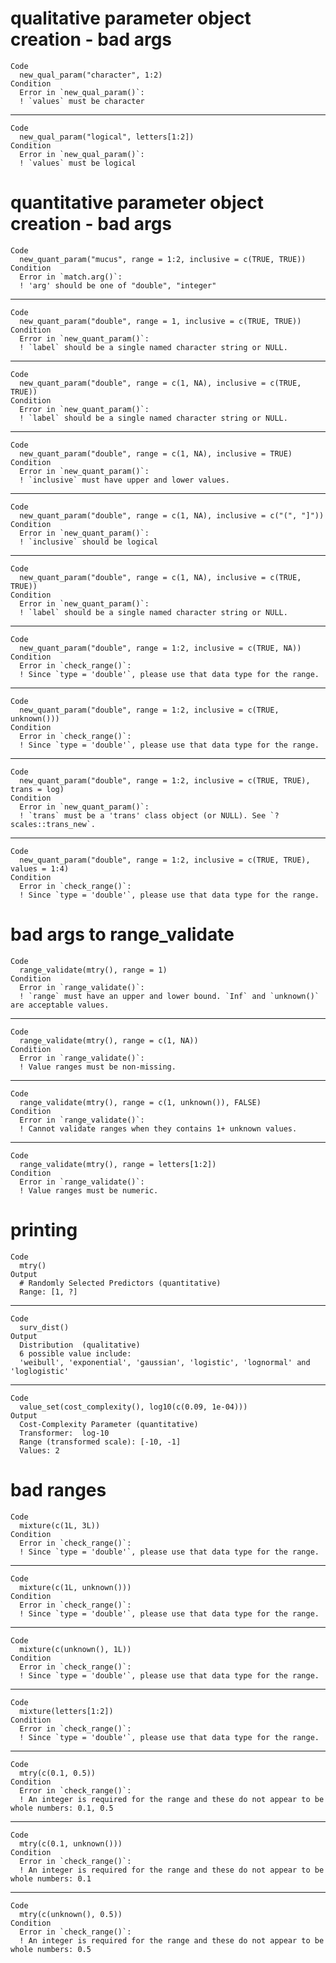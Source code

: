 # qualitative parameter object creation - bad args

    Code
      new_qual_param("character", 1:2)
    Condition
      Error in `new_qual_param()`:
      ! `values` must be character

---

    Code
      new_qual_param("logical", letters[1:2])
    Condition
      Error in `new_qual_param()`:
      ! `values` must be logical

# quantitative parameter object creation - bad args

    Code
      new_quant_param("mucus", range = 1:2, inclusive = c(TRUE, TRUE))
    Condition
      Error in `match.arg()`:
      ! 'arg' should be one of "double", "integer"

---

    Code
      new_quant_param("double", range = 1, inclusive = c(TRUE, TRUE))
    Condition
      Error in `new_quant_param()`:
      ! `label` should be a single named character string or NULL.

---

    Code
      new_quant_param("double", range = c(1, NA), inclusive = c(TRUE, TRUE))
    Condition
      Error in `new_quant_param()`:
      ! `label` should be a single named character string or NULL.

---

    Code
      new_quant_param("double", range = c(1, NA), inclusive = TRUE)
    Condition
      Error in `new_quant_param()`:
      ! `inclusive` must have upper and lower values.

---

    Code
      new_quant_param("double", range = c(1, NA), inclusive = c("(", "]"))
    Condition
      Error in `new_quant_param()`:
      ! `inclusive` should be logical

---

    Code
      new_quant_param("double", range = c(1, NA), inclusive = c(TRUE, TRUE))
    Condition
      Error in `new_quant_param()`:
      ! `label` should be a single named character string or NULL.

---

    Code
      new_quant_param("double", range = 1:2, inclusive = c(TRUE, NA))
    Condition
      Error in `check_range()`:
      ! Since `type = 'double'`, please use that data type for the range.

---

    Code
      new_quant_param("double", range = 1:2, inclusive = c(TRUE, unknown()))
    Condition
      Error in `check_range()`:
      ! Since `type = 'double'`, please use that data type for the range.

---

    Code
      new_quant_param("double", range = 1:2, inclusive = c(TRUE, TRUE), trans = log)
    Condition
      Error in `new_quant_param()`:
      ! `trans` must be a 'trans' class object (or NULL). See `?scales::trans_new`.

---

    Code
      new_quant_param("double", range = 1:2, inclusive = c(TRUE, TRUE), values = 1:4)
    Condition
      Error in `check_range()`:
      ! Since `type = 'double'`, please use that data type for the range.

# bad args to range_validate

    Code
      range_validate(mtry(), range = 1)
    Condition
      Error in `range_validate()`:
      ! `range` must have an upper and lower bound. `Inf` and `unknown()` are acceptable values.

---

    Code
      range_validate(mtry(), range = c(1, NA))
    Condition
      Error in `range_validate()`:
      ! Value ranges must be non-missing.

---

    Code
      range_validate(mtry(), range = c(1, unknown()), FALSE)
    Condition
      Error in `range_validate()`:
      ! Cannot validate ranges when they contains 1+ unknown values.

---

    Code
      range_validate(mtry(), range = letters[1:2])
    Condition
      Error in `range_validate()`:
      ! Value ranges must be numeric.

# printing

    Code
      mtry()
    Output
      # Randomly Selected Predictors (quantitative)
      Range: [1, ?]

---

    Code
      surv_dist()
    Output
      Distribution  (qualitative)
      6 possible value include:
      'weibull', 'exponential', 'gaussian', 'logistic', 'lognormal' and 'loglogistic' 

---

    Code
      value_set(cost_complexity(), log10(c(0.09, 1e-04)))
    Output
      Cost-Complexity Parameter (quantitative)
      Transformer:  log-10 
      Range (transformed scale): [-10, -1]
      Values: 2

# bad ranges

    Code
      mixture(c(1L, 3L))
    Condition
      Error in `check_range()`:
      ! Since `type = 'double'`, please use that data type for the range.

---

    Code
      mixture(c(1L, unknown()))
    Condition
      Error in `check_range()`:
      ! Since `type = 'double'`, please use that data type for the range.

---

    Code
      mixture(c(unknown(), 1L))
    Condition
      Error in `check_range()`:
      ! Since `type = 'double'`, please use that data type for the range.

---

    Code
      mixture(letters[1:2])
    Condition
      Error in `check_range()`:
      ! Since `type = 'double'`, please use that data type for the range.

---

    Code
      mtry(c(0.1, 0.5))
    Condition
      Error in `check_range()`:
      ! An integer is required for the range and these do not appear to be whole numbers: 0.1, 0.5

---

    Code
      mtry(c(0.1, unknown()))
    Condition
      Error in `check_range()`:
      ! An integer is required for the range and these do not appear to be whole numbers: 0.1

---

    Code
      mtry(c(unknown(), 0.5))
    Condition
      Error in `check_range()`:
      ! An integer is required for the range and these do not appear to be whole numbers: 0.5

